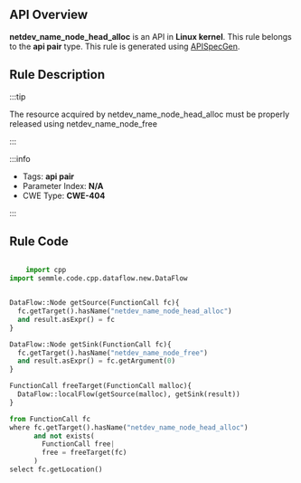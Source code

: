 ---
---


## API Overview
**netdev_name_node_head_alloc** is an API in **Linux kernel**. This rule belongs to the **api pair** type. This rule is generated using [APISpecGen](../../tools/APISpecGen).
## Rule Description

:::tip

The resource acquired by netdev_name_node_head_alloc must be properly released using netdev_name_node_free

:::

:::info

- Tags: **api pair**
- Parameter Index: **N/A**
- CWE Type: **CWE-404**

:::

## Rule Code
```python

    import cpp
import semmle.code.cpp.dataflow.new.DataFlow


DataFlow::Node getSource(FunctionCall fc){
  fc.getTarget().hasName("netdev_name_node_head_alloc")
  and result.asExpr() = fc
}

DataFlow::Node getSink(FunctionCall fc){
  fc.getTarget().hasName("netdev_name_node_free")
  and result.asExpr() = fc.getArgument(0)
}

FunctionCall freeTarget(FunctionCall malloc){
  DataFlow::localFlow(getSource(malloc), getSink(result))
}

from FunctionCall fc
where fc.getTarget().hasName("netdev_name_node_head_alloc")
      and not exists(
        FunctionCall free| 
        free = freeTarget(fc)
      )
select fc.getLocation()

    
```